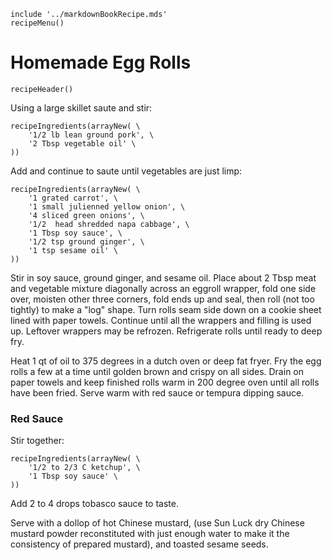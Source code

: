 ~~~ markdown-script
include '../markdownBookRecipe.mds'
recipeMenu()
~~~

# Homemade Egg Rolls

~~~ markdown-script
recipeHeader()
~~~

Using a large skillet saute and stir:

~~~ markdown-script
recipeIngredients(arrayNew( \
    '1/2 lb lean ground pork', \
    '2 Tbsp vegetable oil' \
))
~~~

Add and continue to saute until vegetables are just limp:

~~~ markdown-script
recipeIngredients(arrayNew( \
    '1 grated carrot', \
    '1 small julienned yellow onion', \
    '4 sliced green onions', \
    '1/2  head shredded napa cabbage', \
    '1 Tbsp soy sauce', \
    '1/2 tsp ground ginger', \
    '1 tsp sesame oil' \
))
~~~

Stir in soy sauce, ground ginger, and sesame oil. Place about 2 Tbsp meat and vegetable mixture
diagonally across an eggroll wrapper, fold one side over, moisten other three corners, fold ends up
and seal, then roll (not too tightly) to make a "log" shape. Turn rolls seam side down on a cookie
sheet lined with paper towels. Continue until all the wrappers and filling is used up. Leftover
wrappers may be refrozen. Refrigerate rolls until ready to deep fry.

Heat 1 qt of oil to 375 degrees in a dutch oven or deep fat fryer. Fry the egg rolls a few at a time
until golden brown and crispy on all sides. Drain on paper towels and keep finished rolls warm in
200 degree oven until all rolls have been fried. Serve warm with red sauce or tempura dipping sauce.


### Red Sauce

Stir together:

~~~ markdown-script
recipeIngredients(arrayNew( \
    '1/2 to 2/3 C ketchup', \
    '1 Tbsp soy sauce' \
))
~~~

Add 2 to 4 drops tobasco sauce to taste.

Serve with a dollop of hot Chinese mustard, (use Sun Luck dry Chinese mustard powder reconstituted
with just enough water to make it the consistency of prepared mustard), and toasted sesame seeds.
